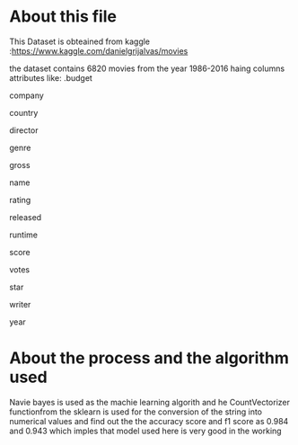 # About this file
This Dataset is obteained from kaggle :https://www.kaggle.com/danielgrijalvas/movies

the dataset contains 6820 movies from the year 1986-2016 haing columns attributes like:
.budget

company

country

director

genre

gross

name

rating

released

runtime

score

votes

star

writer

year

# About the process and the algorithm used
Navie bayes is used as the machie learning algorith and he CountVectorizer functionfrom the sklearn is used for the conversion of the string into numerical values
and find out the the accuracy score and f1 score as 0.984 and 0.943 which imples that model used here is very good in the working

